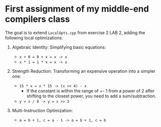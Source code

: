 # First assignment of my middle-end compilers class

The goal is to extend `LocalOpts.cpp` from exercise 2 LAB 2, adding the following local optimizations:

1. Algebraic Identity: Simplifying basic equations:
    - `x + 0 = 0 + x = x -> x`
    - `x * 1 = 1 * x = x -> x`

2. Strength Reduction: Transforming an expensive operation into a simpler one:
    - `15 * x = x * 15 -> (x << 4) - x`
      - If the constant is within the range of +- 1 from a power of 2 after shifting to the closest power, you need to add a sum/subtraction.
    - `y = x / 8 -> y = x >> 3`

3. Multi-Instruction Optimization:
    - `a = b + 1, c = a - 1 -> a = b + 1, c = b`

